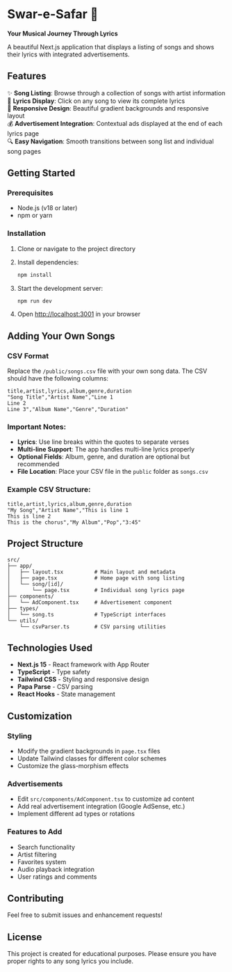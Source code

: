 # Swar-e-Safar 🎵

**Your Musical Journey Through Lyrics**

A beautiful Next.js application that displays a listing of songs and shows their lyrics with integrated advertisements.

## Features

✨ **Song Listing**: Browse through a collection of songs with artist information  
🎼 **Lyrics Display**: Click on any song to view its complete lyrics  
📱 **Responsive Design**: Beautiful gradient backgrounds and responsive layout  
💰 **Advertisement Integration**: Contextual ads displayed at the end of each lyrics page  
🔍 **Easy Navigation**: Smooth transitions between song list and individual song pages  

## Getting Started

### Prerequisites
- Node.js (v18 or later)
- npm or yarn

### Installation

1. Clone or navigate to the project directory
2. Install dependencies:
   ```bash
   npm install
   ```

3. Start the development server:
   ```bash
   npm run dev
   ```

4. Open [http://localhost:3001](http://localhost:3001) in your browser

## Adding Your Own Songs

### CSV Format

Replace the `/public/songs.csv` file with your own song data. The CSV should have the following columns:

```csv
title,artist,lyrics,album,genre,duration
"Song Title","Artist Name","Line 1
Line 2
Line 3","Album Name","Genre","Duration"
```

### Important Notes:

- **Lyrics**: Use line breaks within the quotes to separate verses
- **Multi-line Support**: The app handles multi-line lyrics properly
- **Optional Fields**: Album, genre, and duration are optional but recommended
- **File Location**: Place your CSV file in the `public` folder as `songs.csv`

### Example CSV Structure:

```csv
title,artist,lyrics,album,genre,duration
"My Song","Artist Name","This is line 1
This is line 2
This is the chorus","My Album","Pop","3:45"
```

## Project Structure

```
src/
├── app/
│   ├── layout.tsx          # Main layout and metadata
│   ├── page.tsx            # Home page with song listing
│   └── song/[id]/
│       └── page.tsx        # Individual song lyrics page
├── components/
│   └── AdComponent.tsx     # Advertisement component
├── types/
│   └── song.ts             # TypeScript interfaces
└── utils/
    └── csvParser.ts        # CSV parsing utilities
```

## Technologies Used

- **Next.js 15** - React framework with App Router
- **TypeScript** - Type safety
- **Tailwind CSS** - Styling and responsive design
- **Papa Parse** - CSV parsing
- **React Hooks** - State management

## Customization

### Styling
- Modify the gradient backgrounds in `page.tsx` files
- Update Tailwind classes for different color schemes
- Customize the glass-morphism effects

### Advertisements
- Edit `src/components/AdComponent.tsx` to customize ad content
- Add real advertisement integration (Google AdSense, etc.)
- Implement different ad types or rotations

### Features to Add
- Search functionality
- Artist filtering
- Favorites system
- Audio playback integration
- User ratings and comments

## Contributing

Feel free to submit issues and enhancement requests!

## License

This project is created for educational purposes. Please ensure you have proper rights to any song lyrics you include.
